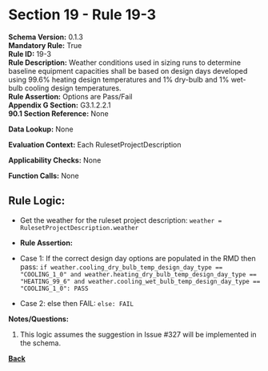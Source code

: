 # Section 19 - Rule 19-3     
**Schema Version:** 0.1.3  
**Mandatory Rule:** True    
**Rule ID:** 19-3     
**Rule Description:** Weather conditions used in sizing runs to determine baseline equipment capacities shall be based on design days developed using 99.6% heating design temperatures and 1% dry-bulb and 1% wet-bulb cooling design temperatures.    
**Rule Assertion:** Options are Pass/Fail     
**Appendix G Section:** G3.1.2.2.1      
**90.1 Section Reference:** None  

**Data Lookup:** None  

**Evaluation Context:** Each RulesetProjectDescription

**Applicability Checks:** None  

**Function Calls:**  None

## Rule Logic:
- Get the weather for the ruleset project description: `weather = RulesetProjectDescription.weather`

- **Rule Assertion:**
- Case 1: If the correct design day options are populated in the RMD then pass: `if weather.cooling_dry_bulb_temp_design_day_type == "COOLING_1_0" and weather.heating_dry_bulb_temp_design_day_type == "HEATING_99_6" and weather.cooling_wet_bulb_temp_design_day_type == "COOLING_1_0": PASS`
- Case 2: else then FAIL: `else: FAIL`



**Notes/Questions:**  
1. This logic assumes the suggestion in Issue #327 will be implemented in the schema.

**[Back](_toc.md)**